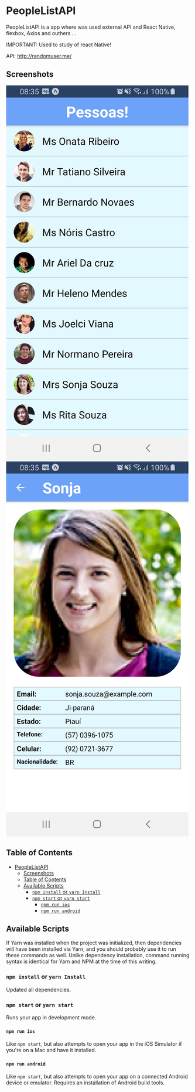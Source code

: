 # PeopleListAPI
PeopleListAPI is a app where was used external API and React Native, flexbox, Axios and outhers ... 

IMPORTANT: Used to study of react Native!

API: http://randomuser.me/

## Screenshots

![PeopleListAPI](./screenshot01.jpg)
![PeopleListAPI](./screenshot02.jpg)

## Table of Contents

- [PeopleListAPI](#peoplelistapi)
  - [Screenshots](#screenshots)
  - [Table of Contents](#table-of-contents)
  - [Available Scripts](#available-scripts)
    - [`npm install` or `yarn Install`](#npm-install-or-yarn-install)
    - [`npm start` or `yarn start`](#npm-start-or-yarn-start)
      - [`npm run ios`](#npm-run-ios)
      - [`npm run android`](#npm-run-android)


## Available Scripts

If Yarn was installed when the project was initialized, then dependencies will have been installed via Yarn, and you should probably use it to run these commands as well. Unlike dependency installation, command running syntax is identical for Yarn and NPM at the time of this writing.

### `npm install` or `yarn Install`

Updated all dependencies.

### `npm start` or `yarn start`

Runs your app in development mode.


#### `npm run ios`

Like `npm start`, but also attempts to open your app in the iOS Simulator if you're on a Mac and have it installed.

#### `npm run android`

Like `npm start`, but also attempts to open your app on a connected Android device or emulator. Requires an installation of Android build tools.